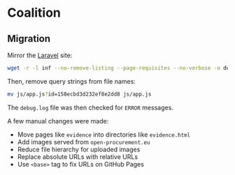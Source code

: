 # Coalition


## Migration

Mirror the [Laravel](https://github.com/epforgpl/coalition) site:

```bash
wget -r -l inf --no-remove-listing --page-requisites --no-verbose -o debug.log https://www.open-procurement.eu
```

Then, remove query strings from file names:

```bash
mv js/app.js?id=158ecbd3d232ef8e2dd8 js/app.js
```

The `debug.log` file was then checked for `ERROR` messages.

A few manual changes were made:

- Move pages like `evidence` into directories like `evidence.html`
- Add images served from `open-procurement.eu`
- Reduce file hierarchy for uploaded images
- Replace absolute URLs with relative URLs
- Use `<base>` tag to fix URLs on GitHub Pages

